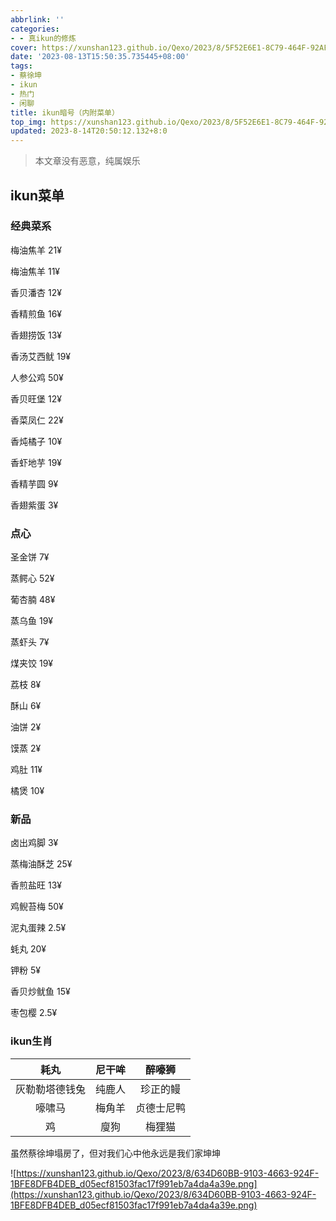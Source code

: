 ```yaml
---
abbrlink: ''
categories:
- - 真ikun的修炼
cover: https://xunshan123.github.io/Qexo/2023/8/5F52E6E1-8C79-464F-92AF-7DA421045B94_d05ecf81503fac17f991eb7a4da4a39e.png
date: '2023-08-13T15:50:35.735445+08:00'
tags:
- 蔡徐坤
- ikun
- 热门
- 闲聊
title: ikun暗号（内附菜单）
top_img: https://xunshan123.github.io/Qexo/2023/8/5F52E6E1-8C79-464F-92AF-7DA421045B94_d05ecf81503fac17f991eb7a4da4a39e.png
updated: 2023-8-14T20:50:12.132+8:0
---
```

> 本文章没有恶意，纯属娱乐

## ikun菜单

### 经典菜系

梅油焦羊 21¥

梅油焦羊 11¥

香贝潘杏 12¥

香精煎鱼 16¥

香翅捞饭 13¥

香汤艾西鱿 19¥

人参公鸡 50¥

香贝旺堡 12¥

香菜凤仁 22¥

香炖橘子 10¥

香虾地芋 19¥

香精芋圆 9¥

香翅紫蛋 3¥

### 点心

圣金饼 7¥

蒸鳄心 52¥

葡杏腩 48¥

蒸乌鱼 19¥

蒸虾头 7¥

煤夹饺 19¥

荔枝 8¥

酥山 6¥

油饼 2¥

馍蒸 2¥

鸡肚 11¥

橘煲 10¥

### 新品

卤出鸡脚 3¥

蒸梅油酥芝 25¥

香煎盐旺 13¥

鸡鲵苔梅 50¥

泥丸蛋辣 2.5¥

蚝丸 20¥

钾粉 5¥

香贝炒鱿鱼 15¥

枣包樱 2.5¥

### ikun生肖

|      耗丸      | 尼干哞 |   醉嚎狮   |
| :------------: | :----: | :--------: |
| 灰勒勒塔德钱兔 | 纯鹿人 |  珍正的鳗  |
|     嚎啸马     | 梅角羊 | 贞德士尼鸭 |
|       鸡       |  廋狗  |   梅狸猫   |

虽然蔡徐坤塌房了，但对我们心中他永远是我们家坤坤


 ![https://xunshan123.github.io/Qexo/2023/8/634D60BB-9103-4663-924F-1BFE8DFB4DEB_d05ecf81503fac17f991eb7a4da4a39e.png](https://xunshan123.github.io/Qexo/2023/8/634D60BB-9103-4663-924F-1BFE8DFB4DEB_d05ecf81503fac17f991eb7a4da4a39e.png)
